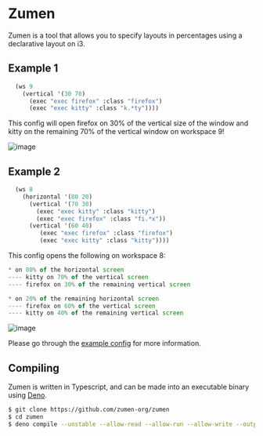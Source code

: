 # Zumen

Zumen is a tool that allows you to specify layouts in percentages using a declarative layout on i3.

## Example 1

```lisp
  (ws 9
    (vertical '(30 70)
      (exec "exec firefox" :class "firefox")
      (exec "exec kitty" :class "k.*ty"))))
```

This config will open firefox on 30% of the vertical size of the window and kitty on the remaining 70% of the vertical window on workspace 9!

![image](https://user-images.githubusercontent.com/30829387/219503503-1a9ab804-79f6-47e6-97d8-5eb564f34b9d.png)

## Example 2

```lisp
  (ws 8
    (horizontal '(80 20)
      (vertical '(70 30)
        (exec "exec kitty" :class "kitty")
        (exec "exec firefox" :class "fi.*x"))
      (vertical '(60 40)
         (exec "exec firefox" :class "firefox")
         (exec "exec kitty" :class "kitty"))))
```

This config opens the following on workspace 8:  
```javascript
* on 80% of the horizontal screen  
---- kitty on 70% of the vertical screen  
---- firefox on 30% of the remaining vertical screen  

* on 20% of the remaining horizontal screen  
---- firefox on 60% of the vertical screen  
---- kitty on 40% of the remaining vertical screen  
```

![image](https://user-images.githubusercontent.com/30829387/219504129-6e0d5ec1-1c85-481e-acaf-489e108defef.png)

Please go through the [example config](https://github.com/zumen-org/zumen/blob/master/test.lisp) for more information.

## Compiling

Zumen is written in Typescript, and can be made into an executable binary using [Deno](https://deno.land).

```bash
$ git clone https://github.com/zumen-org/zumen
$ cd zumen
$ deno compile --unstable --allow-read --allow-run --allow-write --output zumen
```
